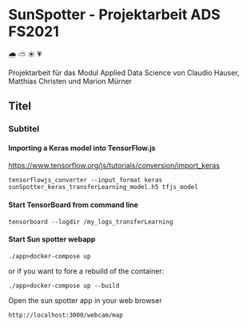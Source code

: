 # SunSpotter - Projektarbeit ADS FS2021 
:cloud_with_rain: :partly_sunny: :sunny: :heartpulse:

Projektarbeit für das Modul Applied Data Science von Claudio Hauser, Matthias Christen und Marion Mürner

## Titel
### Subtitel

#### Importing a Keras model into TensorFlow.js
https://www.tensorflow.org/js/tutorials/conversion/import_keras

```tensorflowjs_converter --input_format keras sunSpotter_keras_transferLearning_model.h5 tfjs_model```

#### Start TensorBoard from command line

```tensorboard --logdir /my_logs_transferLearning```

#### Start Sun spotter webapp

```./app>docker-compose up```

or if you want to fore a rebuild of the container:

```./app>docker-compose up --build```

Open the sun spotter app in your web browser

```http://localhost:3000/webcam/map```


